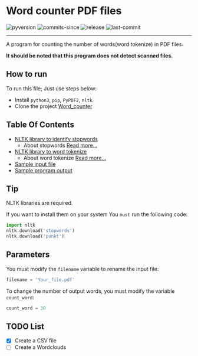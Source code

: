 # Word counter PDF files


![pyversion](https://img.shields.io/pypi/pyversions/nltk?style=plastic)
![commits-since](https://img.shields.io/github/commits-since/mohammad26845/Word_counter/V1.0?style=plastic)
![release](https://img.shields.io/github/v/release/mohammad26845/Word_counter?style=plastic)
![last-commit](https://img.shields.io/github/last-commit/mohammad26845/Word_counter?style=plastic)

---


A program for counting the number of words(word tokenize) in PDF files.

**It should be noted that this program does not detect scanned files.**

## How to run
To run this file; Just use steps below:

+ Install `python3`, `pip`, `PyPDF2`, `nltk`.
+ Clone the project <a href='https://github.com/mohammad26845/Word_counter.git'>Word_counter</a>

## Table Of Contents
- [NLTK library to identify stopwords](/corpora)
    + About stopwords <a href='https://www.nltk.org/book/ch02.html'>Read more...</a>
- [NLTK library to word tokenize](/tokenizers)
    + About word tokenize <a href='https://www.nltk.org/api/nltk.tokenize.html'>Read more...</a>
- [Sample input file](test.pdf)
- [Sample program output](out.csv)
    

## Tip
NLTK libraries are required.

If you want to install them on your system
You `must` run the following code:
```python
import nltk
nltk.download('stopwords')
nltk.download('punkt')
```

## Parameters
You must modify the `filename` variable to rename the input file:
```python
filename = 'Your_file.pdf'
```

To change the number of output words, you must modify the variable `count_word`:
```python
count_word = 30
```


## TODO List
- [x] Create a CSV file
- [ ] Create a Wordclouds

